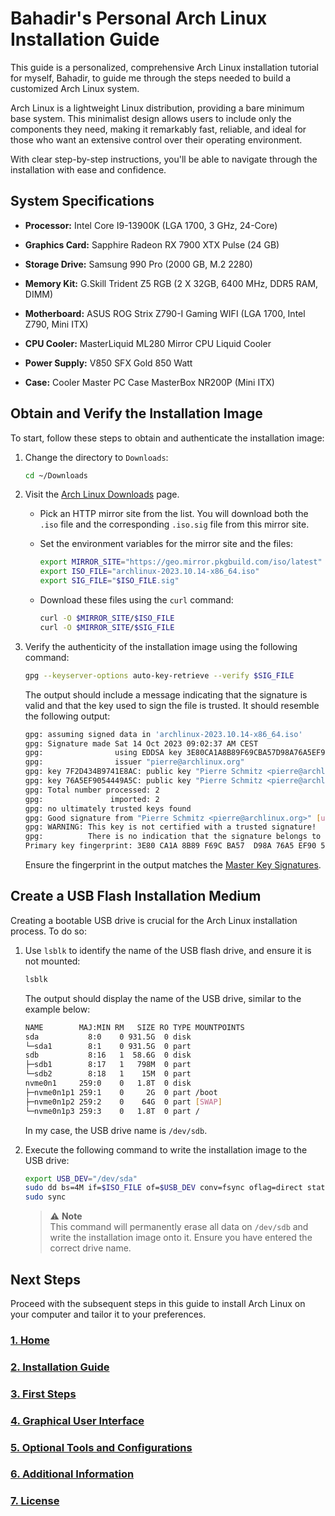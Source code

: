 # Bahadir's Personal Arch Linux Installation Guide

This guide is a personalized, comprehensive Arch Linux installation tutorial for myself,
Bahadir, to guide me through the steps needed to build a customized Arch Linux system.

Arch Linux is a lightweight Linux distribution, providing a bare minimum base system.
This minimalist design allows users to include only the components they need, making it
remarkably fast, reliable, and ideal for those who want an extensive control over their
operating environment.

With clear step-by-step instructions, you'll be able to navigate through the
installation with ease and confidence.

## System Specifications

- **Processor:** Intel Core I9-13900K (LGA 1700, 3 GHz, 24-Core)

- **Graphics Card:** Sapphire Radeon RX 7900 XTX Pulse (24 GB)

- **Storage Drive:** Samsung 990 Pro (2000 GB, M.2 2280)

- **Memory Kit:** G.Skill Trident Z5 RGB (2 X 32GB, 6400 MHz, DDR5 RAM, DIMM)

- **Motherboard:** ASUS ROG Strix Z790-I Gaming WIFI (LGA 1700, Intel Z790, Mini ITX)

- **CPU Cooler:** MasterLiquid ML280 Mirror CPU Liquid Cooler

- **Power Supply:** V850 SFX Gold 850 Watt

- **Case:** Cooler Master PC Case MasterBox NR200P (Mini ITX)

## Obtain and Verify the Installation Image

To start, follow these steps to obtain and authenticate the installation image:

1. Change the directory to `Downloads`:

    ```bash
    cd ~/Downloads
    ```

2. Visit the [Arch Linux Downloads](https://www.archlinux.org/download/) page.

    - Pick an HTTP mirror site from the list. You will download both the `.iso` file
    and the corresponding `.iso.sig` file from this mirror site.

    - Set the environment variables for the mirror site and the files:

        ```bash
        export MIRROR_SITE="https://geo.mirror.pkgbuild.com/iso/latest"
        export ISO_FILE="archlinux-2023.10.14-x86_64.iso"
        export SIG_FILE="$ISO_FILE.sig"
        ```

    - Download these files using the `curl` command:

        ```bash
        curl -O $MIRROR_SITE/$ISO_FILE
        curl -O $MIRROR_SITE/$SIG_FILE
        ```

3. Verify the authenticity of the installation image using the following command:

    ```bash
    gpg --keyserver-options auto-key-retrieve --verify $SIG_FILE
    ```

    The output should include a message indicating that the signature is valid and that
    the key used to sign the file is trusted. It should resemble the following output:

    ```bash
    gpg: assuming signed data in 'archlinux-2023.10.14-x86_64.iso'
    gpg: Signature made Sat 14 Oct 2023 09:02:37 AM CEST
    gpg:                using EDDSA key 3E80CA1A8B89F69CBA57D98A76A5EF9054449A5C
    gpg:                issuer "pierre@archlinux.org"
    gpg: key 7F2D434B9741E8AC: public key "Pierre Schmitz <pierre@archlinux.org>" imported
    gpg: key 76A5EF9054449A5C: public key "Pierre Schmitz <pierre@archlinux.org>" imported
    gpg: Total number processed: 2
    gpg:               imported: 2
    gpg: no ultimately trusted keys found
    gpg: Good signature from "Pierre Schmitz <pierre@archlinux.org>" [unknown]
    gpg: WARNING: This key is not certified with a trusted signature!
    gpg:          There is no indication that the signature belongs to the owner.
    Primary key fingerprint: 3E80 CA1A 8B89 F69C BA57  D98A 76A5 EF90 5444 9A5C
    ```

    Ensure the fingerprint in the output matches the [Master Key Signatures](
    https://archlinux.org/master-keys/#master-sigs).

## Create a USB Flash Installation Medium

Creating a bootable USB drive is crucial for the Arch Linux installation process.
To do so:

1. Use `lsblk` to identify the name of the USB flash drive, and ensure it is not
mounted:

    ```bash
    lsblk
    ```

    The output should display the name of the USB drive, similar to the example below:

    ```bash
    NAME        MAJ:MIN RM   SIZE RO TYPE MOUNTPOINTS
    sda           8:0    0 931.5G  0 disk 
    └─sda1        8:1    0 931.5G  0 part
    sdb           8:16   1  58.6G  0 disk 
    ├─sdb1        8:17   1   798M  0 part 
    └─sdb2        8:18   1    15M  0 part 
    nvme0n1     259:0    0   1.8T  0 disk 
    ├─nvme0n1p1 259:1    0     2G  0 part /boot
    ├─nvme0n1p2 259:2    0    64G  0 part [SWAP]
    └─nvme0n1p3 259:3    0   1.8T  0 part /
    ```

    In my case, the USB drive name is `/dev/sdb`.

2. Execute the following command to write the installation image to the USB drive:

    ```bash
    export USB_DEV="/dev/sda"
    sudo dd bs=4M if=$ISO_FILE of=$USB_DEV conv=fsync oflag=direct status=progress
    sudo sync
    ```

    > :warning: **Note**\
    > This command will permanently erase all data on `/dev/sdb` and write the
    > installation image onto it. Ensure you have entered the correct drive name.

## Next Steps

Proceed with the subsequent steps in this guide to install Arch Linux on your computer
and tailor it to your preferences.

### [1. Home](./README.md)

### [2. Installation Guide](./INSTALLATION.md)

### [3. First Steps](./FIRSTSTEPS.md)

### [4. Graphical User Interface](./GUI.md)

### [5. Optional Tools and Configurations](./OPTIONAL.md)

### [6. Additional Information](./APPENDIX.md)

### [7. License](./LICENSE)
